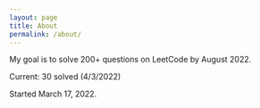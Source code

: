 ```yaml
---
layout: page
title: About
permalink: /about/
---
```

My goal is to solve 200+ questions on LeetCode by August 2022.

Current: 30 solved (4/3/2022)

Started March 17, 2022.